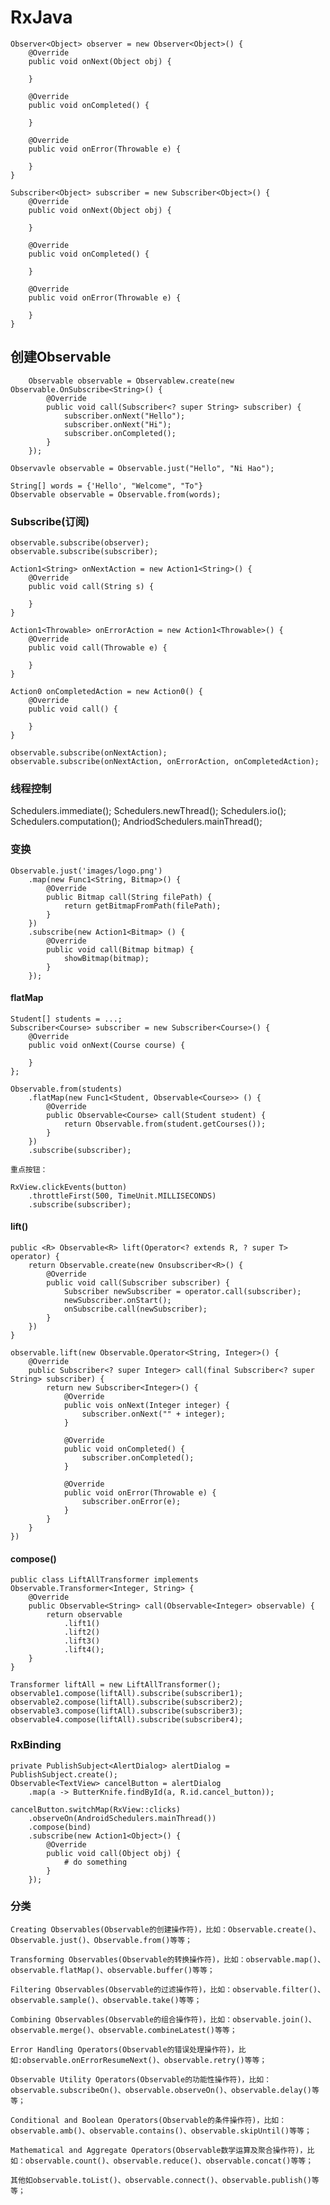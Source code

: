 # RxJava

    Observer<Object> observer = new Observer<Object>() {
        @Override
        public void onNext(Object obj) {

        }

        @Override
        public void onCompleted() {

        }

        @Override
        public void onError(Throwable e) {

        }
    }

    Subscriber<Object> subscriber = new Subscriber<Object>() {
        @Override
        public void onNext(Object obj) {

        }

        @Override
        public void onCompleted() {

        }

        @Override
        public void onError(Throwable e) {

        }
    }

## 创建Observable

        Observable observable = Observablew.create(new Observable.OnSubscribe<String>() {
            @Override
            public void call(Subscriber<? super String> subscriber) {
                subscriber.onNext("Hello");
                subscriber.onNext("Hi");
                subscriber.onCompleted();
            }
        });

    Observavle observable = Observable.just("Hello", "Ni Hao");

    String[] words = {'Hello', "Welcome", "To"}
    Observable observable = Observable.from(words);

### Subscribe(订阅)
    
    observable.subscribe(observer);
    observable.subscribe(subscriber);

    Action1<String> onNextAction = new Action1<String>() {
        @Override
        public void call(String s) {

        }
    }

    Action1<Throwable> onErrorAction = new Action1<Throwable>() {
        @Override
        public void call(Throwable e) {

        }
    }

    Action0 onCompletedAction = new Action0() {
        @Override
        public void call() {

        }
    }

    observable.subscribe(onNextAction);
    observable.subscribe(onNextAction, onErrorAction, onCompletedAction);

### 线程控制
Schedulers.immediate();
Schedulers.newThread();
Schedulers.io();
Schedulers.computation();
AndriodSchedulers.mainThread();

### 变换
    Observable.just('images/logo.png')
        .map(new Func1<String, Bitmap>() {
            @Override
            public Bitmap call(String filePath) {
                return getBitmapFromPath(filePath);
            }
        })
        .subscribe(new Action1<Bitmap> () {
            @Override
            public void call(Bitmap bitmap) {
                showBitmap(bitmap);
            }
        });

#### flatMap

    Student[] students = ...;
    Subscriber<Course> subscriber = new Subscriber<Course>() {
        @Override
        public void onNext(Course course) {

        }
    };

    Observable.from(students)
        .flatMap(new Func1<Student, Observable<Course>> () {
            @Override
            public Observable<Course> call(Student student) {
                return Observable.from(student.getCourses());
            }
        })
        .subscribe(subscriber);

    重点按钮：

    RxView.clickEvents(button)
        .throttleFirst(500, TimeUnit.MILLISECONDS)
        .subscribe(subscriber);

#### lift()

    public <R> Observable<R> lift(Operator<? extends R, ? super T> operator) {
        return Observable.create(new Onsubscriber<R>() {
            @Override
            public void call(Subscriber subscriber) {
                Subscriber newSubscriber = operator.call(subscriber);
                newSubscriber.onStart();
                onSubscribe.call(newSubscriber);
            }
        })
    }

    observable.lift(new Observable.Operator<String, Integer>() {
        @Override
        public Subscriber<? super Integer> call(final Subscriber<? super String> subscriber) {
            return new Subscriber<Integer>() {
                @Override
                public vois onNext(Integer integer) {
                    subscriber.onNext("" + integer);
                }

                @Override
                public void onCompleted() {
                    subscriber.onCompleted();
                }

                @Override
                public void onError(Throwable e) {
                    subscriber.onError(e);
                }
            }
        }
    })

#### compose()

    public class LiftAllTransformer implements Observable.Transformer<Integer, String> {
        @Override
        public Observable<String> call(Observable<Integer> observable) {
            return observable
                .lift1()
                .lift2()
                .lift3()
                .lift4();
        }
    }

    Transformer liftAll = new LiftAllTransformer();
    observable1.compose(liftAll).subscribe(subscriber1);
    observable2.compose(liftAll).subscribe(subscriber2);
    observable3.compose(liftAll).subscribe(subscriber3);
    observable4.compose(liftAll).subscribe(subscriber4);

### RxBinding

    private PublishSubject<AlertDialog> alertDialog = PublishSubject.create();
    Observable<TextView> cancelButton = alertDialog
        .map(a -> ButterKnife.findById(a, R.id.cancel_button));

    cancelButton.switchMap(RxView::clicks)
        .observeOn(AndroidSchedulers.mainThread())
        .compose(bind)
        .subscribe(new Action1<Object>() {
            @Override
            public void call(Object obj) {
                # do something
            }
        });
### 分类


    Creating Observables(Observable的创建操作符)，比如：Observable.create()、Observable.just()、Observable.from()等等；
    
    Transforming Observables(Observable的转换操作符)，比如：observable.map()、observable.flatMap()、observable.buffer()等等；
    
    Filtering Observables(Observable的过滤操作符)，比如：observable.filter()、observable.sample()、observable.take()等等；
    
    Combining Observables(Observable的组合操作符)，比如：observable.join()、observable.merge()、observable.combineLatest()等等；
    
    Error Handling Operators(Observable的错误处理操作符)，比如:observable.onErrorResumeNext()、observable.retry()等等；
    
    Observable Utility Operators(Observable的功能性操作符)，比如：observable.subscribeOn()、observable.observeOn()、observable.delay()等等；
    
    Conditional and Boolean Operators(Observable的条件操作符)，比如：observable.amb()、observable.contains()、observable.skipUntil()等等；

    Mathematical and Aggregate Operators(Observable数学运算及聚合操作符)，比如：observable.count()、observable.reduce()、observable.concat()等等；

    其他如observable.toList()、observable.connect()、observable.publish()等等；


